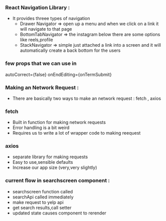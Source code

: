 ### React Navigation Library :

- It provides threee types of navigation
    - Drawer Navigator => open up a menu and when we click on a link it will navigate to that page
    - BottomTabNavigator => the instagram below there are some options like reels,profile
    - StackNavigator => simple just attached a link into a screen and it will automatically create a back bottom for the users

### few props that we can use in <TextInput/>
autoCorrect={false}
onEndEditing={onTermSubmit} 

### Making an Network Request :
- There are basically two ways to make an network request : fetch , axios

### fetch 
- Built in function for making network requests
- Error handling is a bit weird
- Requires us to write a lot of wrapper code to making reequest

### axios 
- separate library for making requests
- Easy to use,sensible defaults
- Increase our app size (very,very slightly)

### current flow in searchscreen component :

- searchscreen function called
- searchApi called immediately
- make request to yelp api
- get search results,call setter
- updated state causes component to rerender